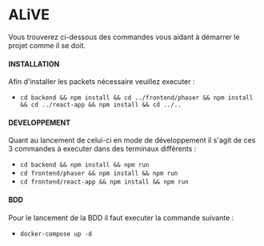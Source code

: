 # ALiVE

Vous trouverez ci-dessous des commandes vous aidant à démarrer le projet comme il se doit.

#### INSTALLATION
Afin d'installer les packets nécessaire veuillez executer :
- `cd backend && npm install && cd ../frontend/phaser && npm install && cd ../react-app && npm install && cd ../..`


#### DEVELOPPEMENT

Quant au lancement de celui-ci en mode de développement il s'agit de ces 3 commandes à executer dans des terminaux différents :
- `cd backend && npm install && npm run`
- `cd frontend/phaser && npm install && npm run`
- `cd frontend/react-app && npm install && npm run`


#### BDD

Pour le lancement de la BDD il faut executer la commande suivante :
- `docker-compose up -d`